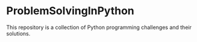 # ProblemSolvingInPython
This repository is a collection of Python programming challenges and their solutions.
